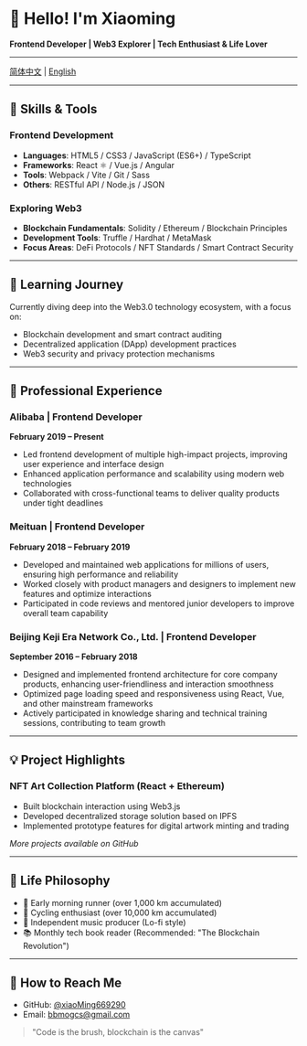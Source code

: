 # 👋 Hello! I'm Xiaoming

**Frontend Developer | Web3 Explorer | Tech Enthusiast & Life Lover**

---

[简体中文](https://github.com/xiaoMing669290/xiaoMing669290/blob/main/README_zh_CN.md) | 
[English](https://github.com/xiaoMing669290/xiaoMing669290/edit/main/README.md)

---

## 🧰 Skills & Tools

### Frontend Development  
- **Languages**: HTML5 / CSS3 / JavaScript (ES6+) / TypeScript  
- **Frameworks**: React ⚛️ / Vue.js / Angular  
- **Tools**: Webpack / Vite / Git / Sass  
- **Others**: RESTful API / Node.js / JSON  

### Exploring Web3  
- **Blockchain Fundamentals**: Solidity / Ethereum / Blockchain Principles  
- **Development Tools**: Truffle / Hardhat / MetaMask  
- **Focus Areas**: DeFi Protocols / NFT Standards / Smart Contract Security  

---

## 🌱 Learning Journey

Currently diving deep into the Web3.0 technology ecosystem, with a focus on:
- Blockchain development and smart contract auditing  
- Decentralized application (DApp) development practices  
- Web3 security and privacy protection mechanisms  

---

## 💼 Professional Experience

### Alibaba | Frontend Developer  
**February 2019 – Present**  
- Led frontend development of multiple high-impact projects, improving user experience and interface design  
- Enhanced application performance and scalability using modern web technologies  
- Collaborated with cross-functional teams to deliver quality products under tight deadlines  

### Meituan | Frontend Developer  
**February 2018 – February 2019**  
- Developed and maintained web applications for millions of users, ensuring high performance and reliability  
- Worked closely with product managers and designers to implement new features and optimize interactions  
- Participated in code reviews and mentored junior developers to improve overall team capability  

### Beijing Keji Era Network Co., Ltd. | Frontend Developer  
**September 2016 – February 2018**  
- Designed and implemented frontend architecture for core company products, enhancing user-friendliness and interaction smoothness  
- Optimized page loading speed and responsiveness using React, Vue, and other mainstream frameworks  
- Actively participated in knowledge sharing and technical training sessions, contributing to team growth  

---

## 💡 Project Highlights

### NFT Art Collection Platform (React + Ethereum)  
- Built blockchain interaction using Web3.js  
- Developed decentralized storage solution based on IPFS  
- Implemented prototype features for digital artwork minting and trading  

*More projects available on GitHub*

---

## 🌟 Life Philosophy

- 🏃 Early morning runner (over 1,000 km accumulated)  
- 🚴 Cycling enthusiast (over 10,000 km accumulated)  
- 🎵 Independent music producer (Lo-fi style)  
- 📚 Monthly tech book reader (Recommended: "The Blockchain Revolution")

---

## 📩 How to Reach Me

- GitHub: [@xiaoMing669290](https://github.com/xiaoMing669290)  
- Email: [bbmogcs@gmail.com](mailto:bbmogcs@gmail.com)

> "Code is the brush, blockchain is the canvas"
